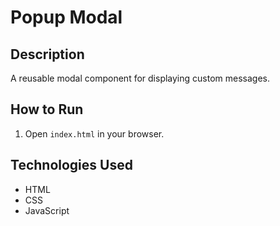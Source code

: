 
# Popup Modal

## Description
A reusable modal component for displaying custom messages.

## How to Run
1. Open `index.html` in your browser.

## Technologies Used
- HTML
- CSS
- JavaScript
